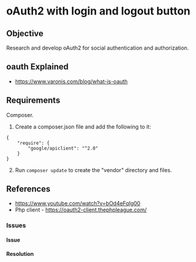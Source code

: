 # oAuth2 with login and logout button

## Objective
Research and develop oAuth2 for social authentication and authorization. 

## oauth Explained
- https://www.varonis.com/blog/what-is-oauth

## Requirements
Composer.
1. Create a composer.json file and add the following to it:
```
{
    "require": {
        "google/apiclient": "^2.0"
    }
}
```
2. Run `composer update` to create the "vendor" directory and files.

## References
- https://www.youtube.com/watch?v=bOd4eFqIg00
- Php client - https://oauth2-client.thephpleague.com/

### Issues
#### Issue

#### Resolution 